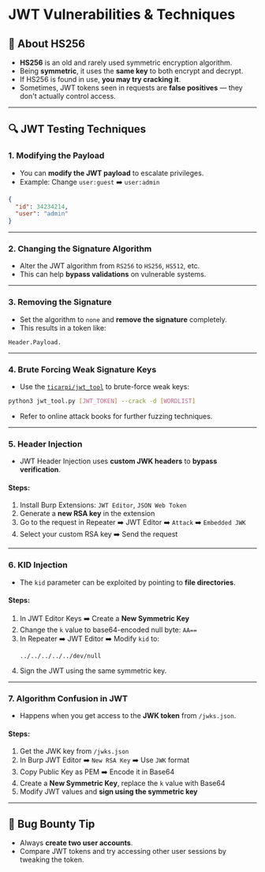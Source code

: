 
# JWT Vulnerabilities & Techniques

## 🔐 About HS256
- **HS256** is an old and rarely used symmetric encryption algorithm.
- Being **symmetric**, it uses the **same key** to both encrypt and decrypt.
- If HS256 is found in use, **you may try cracking it**.
- Sometimes, JWT tokens seen in requests are **false positives** — they don't actually control access.

---

## 🔍 JWT Testing Techniques

### 1. Modifying the Payload
- You can **modify the JWT payload** to escalate privileges.
- Example: Change `user:guest` ➡️ `user:admin`
```json
{
  "id": 34234214,
  "user": "admin"
}
```

---

### 2. Changing the Signature Algorithm
- Alter the JWT algorithm from `RS256` to `HS256`, `HS512`, etc.
- This can help **bypass validations** on vulnerable systems.

---

### 3. Removing the Signature
- Set the algorithm to `none` and **remove the signature** completely.
- This results in a token like:
```
Header.Payload.
```

---

### 4. Brute Forcing Weak Signature Keys
- Use the [`ticarpi/jwt_tool`](https://github.com/ticarpi/jwt_tool) to brute-force weak keys:
```bash
python3 jwt_tool.py [JWT_TOKEN] --crack -d [WORDLIST]
```
- Refer to online attack books for further fuzzing techniques.

---

### 5. Header Injection
- JWT Header Injection uses **custom JWK headers** to **bypass verification**.

#### Steps:
1. Install Burp Extensions: `JWT Editor`, `JSON Web Token`
2. Generate a **new RSA key** in the extension
3. Go to the request in Repeater ➡️ JWT Editor ➡️ `Attack` ➡️ `Embedded JWK`
4. Select your custom RSA key ➡️ Send the request

---

### 6. KID Injection
- The `kid` parameter can be exploited by pointing to **file directories**.

#### Steps:
1. In JWT Editor Keys ➡️ Create a **New Symmetric Key**
2. Change the `k` value to base64-encoded null byte: `AA==`
3. In Repeater ➡️ JWT Editor ➡️ Modify `kid` to:  
   ```
   ../../../../../dev/null
   ```
4. Sign the JWT using the same symmetric key.

---

### 7. Algorithm Confusion in JWT
- Happens when you get access to the **JWK token** from `/jwks.json`.

#### Steps:
1. Get the JWK key from `/jwks.json`
2. In Burp JWT Editor ➡️ `New RSA Key` ➡️ Use `JWK` format
3. Copy Public Key as PEM ➡️ Encode it in Base64
4. Create a **New Symmetric Key**, replace the `k` value with Base64
5. Modify JWT values and **sign using the symmetric key**

---

## 🧪 Bug Bounty Tip

- Always **create two user accounts**.
- Compare JWT tokens and try accessing other user sessions by tweaking the token.
